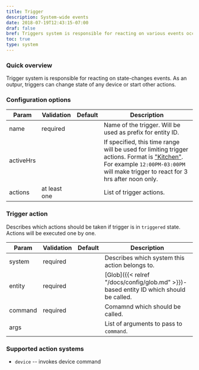 ```yaml
---
title: Trigger
description: System-wide events
date: 2018-07-19T12:43:15-07:00
draf: false
bref: Triggers system is responsible for reacting on various events occured in the go-home system
toc: true
type: system
---
```



### Quick overview

Trigger system is responsible for reacting on state-changes events. As an outpur, triggers can change state of any device or start other actions.

### Configuration options

| Param | Validation | Default | Description |
|-------|-----------|----------|-------------|
| name | required || Name of the trigger. Will be used as prefix for entity ID. |
| activeHrs||| If specified, this time range will be used for limiting trigger actions. Format is ["Kitchen"](https://golang.org/pkg/time/#pkg-constants). For example `12:00PM-03:00PM` will make trigger to react for 3 hrs after noon only.|
| actions | at least one || List of trigger actions.|

### Trigger action

Describes which actions should be taken if trigger is in `triggered` state. Actions will be executed one by one. 

| Param | Validation | Default | Description |
|-------|-----------|----------|-------------|
| system | required || Describes which system this action belongs to. |
| entity | required || [Glob]({{< relref "/docs/config/glob.md" >}})-based entity ID which should be called. |
| command | required || Comamnd which should be called. |
| args ||| List of arguments to pass to `command`.|

### Supported action systems

- `device` -- invokes device command